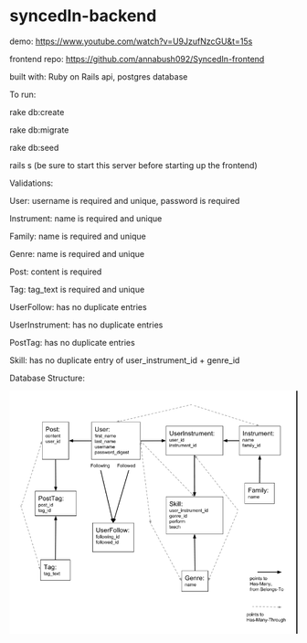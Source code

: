 # syncedIn-backend

demo: https://www.youtube.com/watch?v=U9JzufNzcGU&t=15s

frontend repo: https://github.com/annabush092/SyncedIn-frontend

built with: Ruby on Rails api, postgres database


To run:

rake db:create

rake db:migrate

rake db:seed

rails s (be sure to start this server before starting up the frontend)


Validations:

  User: username is required and unique, password is required

  Instrument: name is required and unique

  Family: name is required and unique

  Genre: name is required and unique

  Post: content is required

  Tag: tag_text is required and unique

  UserFollow: has no duplicate entries

  UserInstrument: has no duplicate entries

  PostTag: has no duplicate entries

  Skill: has no duplicate entry of user_instrument_id + genre_id


Database Structure:

![Alt text](./backend-wireframe.png)
